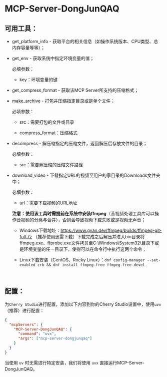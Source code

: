 # MCP-Server-DongJunQAQ
## 可用工具：

- get_platform_info - 获取平台的相关信息（如操作系统版本、CPU类型、总内存容量等等）；

- get_env - 获取系统中指定环境变量的值；

  必填参数：

  - key：环境变量的键

- get_compress_format - 获取该MCP Server所支持的压缩格式；

- make_archive - 打包并压缩指定目录或是单个文件；

  必填参数：

  - src：需要打包的文件或目录

  - compress_format：压缩格式

- decompress - 解压缩指定的压缩文件，返回解压后存放文件的目录；
  
  必填参数：

  - src：需要解压缩的压缩文件路径

- download_video - 下载指定URL的视频至用户的家目录的Downloads文件夹中；
  
  必填参数：
  
  - url：需要下载视频的URL地址
  
  **注意：使用该工具时需提前在系统中安装ffmpeg**（音视频处理工具库可以操作音视频的分离与合并），否则会导致视频下载失败或是视频无声音；
  
  - Windows下载地址：https://www.gyan.dev/ffmpeg/builds/ffmpeg-git-full.7z
  （推荐使用迅雷下载）下载完成之后解压并进入bin目录将ffmpeg.exe、ffprobe.exe文件拷贝至C:\Windows\System32\目录下或是环境变量的任一目录下，使得可以在命令行中执行这两个命令；
  
  - Linux下载安装（CentOS、Rocky Linux）：`dnf config-manager --set-enabled crb && dnf install ffmpeg-free ffmpeg-free-devel`
  
  ​    

## 配置：

为`Cherry Studio`进行配置，添加以下内容到你的Cherry Studio设置中，使用`uvx`（推荐）进行配置：

```json
{
  "mcpServers": {
    "MCP-Server-DongJunQAQ": {
      "command": "uvx",
      "args": ["mcp-server-dongjunqaq"]
    }
  }
}
```

当使用 `uv` 时无需进行特定安装，我们将使用 `uvx` 直接运行MCP-Server-DongJunQAQ。
